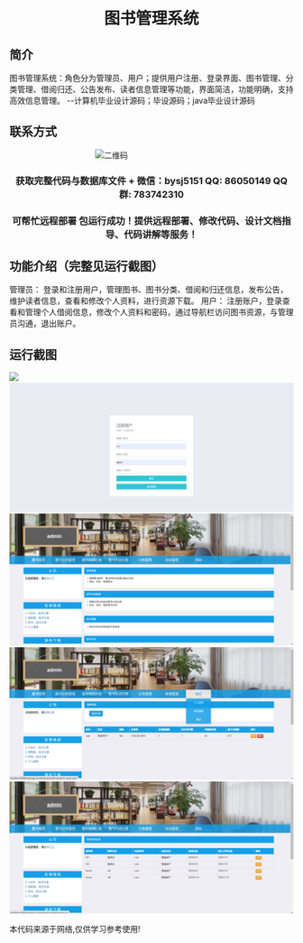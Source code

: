 <p><h1 align="center">图书管理系统</h1></p>

## 简介
图书管理系统：角色分为管理员、用户；提供用户注册、登录界面、图书管理、分类管理、借阅归还、公告发布、读者信息管理等功能，界面简洁，功能明确，支持高效信息管理。    --计算机毕业设计源码；毕设源码；java毕业设计源码


## 联系方式
<img src="https://bs-1329754181.cos.ap-shanghai.myqcloud.com/wx.jpg" alt="二维码" style="display: block; margin: 0 auto;" width="200px">
<p><h3 align="center">获取完整代码与数据库文件 + 微信：bysj5151 QQ: 86050149 QQ群: 783742310</h3></p>
<p><h3 align="center">可帮忙远程部署 包运行成功！提供远程部署、修改代码、设计文档指导、代码讲解等服务！</h3></p>

## 功能介绍（完整见运行截图）
管理员： 登录和注册用户，管理图书、图书分类、借阅和归还信息，发布公告，维护读者信息，查看和修改个人资料，进行资源下载。 用户： 注册账户，登录查看和管理个人借阅信息，修改个人资料和密码，通过导航栏访问图书资源，与管理员沟通，退出账户。


## 运行截图
![](imgs/588112-20220108105547002-1388715380.png)
![](imgs/588112-20220108105600680-807713276.png)
![](imgs/588112-20220108105607833-748918778.png)
![](imgs/588112-20220108105619688-375174014.png)
![](imgs/588112-20220108105628091-746283576.png)

<p>本代码来源于网络,仅供学习参考使用!</p>
